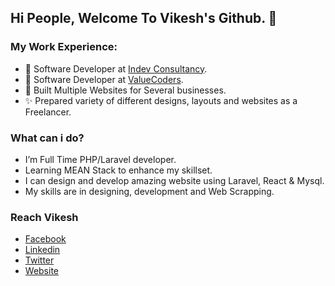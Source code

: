<h2>Hi People, Welcome To Vikesh's Github. 👋</h2>
<h3>My Work Experience:</h3>
<ul>
<li>🙋 Software Developer at <a href="https://www.indevconsultancy.com" targe="_blank">Indev Consultancy<a>.</li>
<li>🙋 Software Developer at <a href="https://www.valuecoders.com" targe="_blank">ValueCoders</a>.</li>
<li>🚀 Built Multiple Websites for Several businesses.</li>
<li>✨ Prepared variety of different designs, layouts and websites as a Freelancer.</li>
  </ul>
<h3>What can i do?</h3>
 <ul>
<li>I’m Full Time PHP/Laravel developer.</li>
<li>Learning MEAN Stack to enhance my skillset.</li>
<li>I can design and develop amazing website using Laravel, React & Mysql.</li>
<li>My skills are in designing, development and Web Scrapping.</li>
  </ul>
  <h3>Reach Vikesh</h3>
  <ul>
    <li><a href="https://www.facebook.com/developervikeshsingh/">Facebook</a></li>
    <li><a href="https://in.linkedin.com/in/developervikeshsingh">Linkedin</a></li>
    <li><a href="https://twitter.com/developervikesh">Twitter</a></li>
    <li><a href="https://vikeshsingh.info">Website</a></li>
  </ul>
